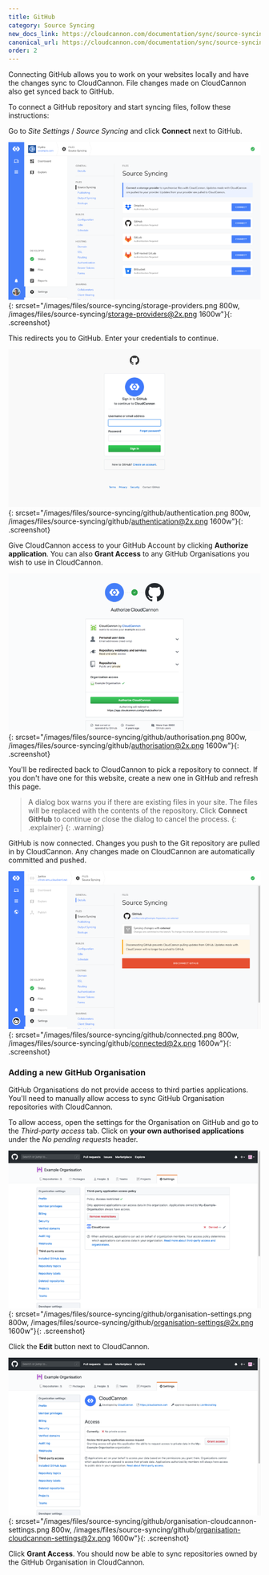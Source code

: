 ```yaml
---
title: GitHub
category: Source Syncing
new_docs_link: https://cloudcannon.com/documentation/sync/source-syncing/github/
canonical_url: https://cloudcannon.com/documentation/sync/source-syncing/github/
order: 2
---
```


Connecting GitHub allows you to work on your websites locally and have the changes sync to CloudCannon. File changes made on CloudCannon also get synced back to GitHub.

To connect a GitHub repository and start syncing files, follow these instructions:

Go to *Site Settings* / *Source Syncing* and click **Connect** next to GitHub.

![Storage Providers interface](/images/files/source-syncing/storage-providers.png){: srcset="/images/files/source-syncing/storage-providers.png 800w, /images/files/source-syncing/storage-providers@2x.png 1600w"}{: .screenshot}

This redirects you to GitHub. Enter your credentials to continue.

![GitHub authentication](/images/files/source-syncing/github/authentication.png){: srcset="/images/files/source-syncing/github/authentication.png 800w, /images/files/source-syncing/github/authentication@2x.png 1600w"}{: .screenshot}

Give CloudCannon access to your GitHub Account by clicking **Authorize application**. You can also **Grant Access** to any GitHub Organisations you wish to use in CloudCannon.

![GitHub authorisation](/images/files/source-syncing/github/authorisation.png){: srcset="/images/files/source-syncing/github/authorisation.png 800w, /images/files/source-syncing/github/authorisation@2x.png 1600w"}{: .screenshot}

You'll be redirected back to CloudCannon to pick a repository to connect. If you don't have one for this website, create a new one in GitHub and refresh this page.

> A dialog box warns you if there are existing files in your site. The files will be replaced with the contents of the repository. Click **Connect GitHub** to continue or close the dialog to cancel the process.
{: .explainer}
{: .warning}

GitHub is now connected. Changes you push to the Git repository are pulled in by CloudCannon. Any changes made on CloudCannon are automatically committed and pushed.

![Storage Providers interface with GitHub connected](/images/files/source-syncing/github/connected.png){: srcset="/images/files/source-syncing/github/connected.png 800w, /images/files/source-syncing/github/connected@2x.png 1600w"}{: .screenshot}


### Adding a new GitHub Organisation

GitHub Organisations do not provide access to third parties applications. You'll need to manually allow access to sync GitHub Organisation repositories with CloudCannon.

To allow access, open the settings for the Organisation on GitHub and go to the *Third-party access* tab. Click on **your own authorised applications** under the *No pending requests* header.

![GitHub Organisation settings](/images/files/source-syncing/github/organisation-settings.png){: srcset="/images/files/source-syncing/github/organisation-settings.png 800w, /images/files/source-syncing/github/organisation-settings@2x.png 1600w"}{: .screenshot}

Click the **Edit** button next to CloudCannon.

![GitHub Organisation settings for CloudCannon](/images/files/source-syncing/github/organisation-cloudcannon-settings.png){: srcset="/images/files/source-syncing/github/organisation-cloudcannon-settings.png 800w, /images/files/source-syncing/github/organisation-cloudcannon-settings@2x.png 1600w"}{: .screenshot}

Click **Grant Access**. You should now be able to sync repositories owned by the GitHub Organisation in CloudCannon.
